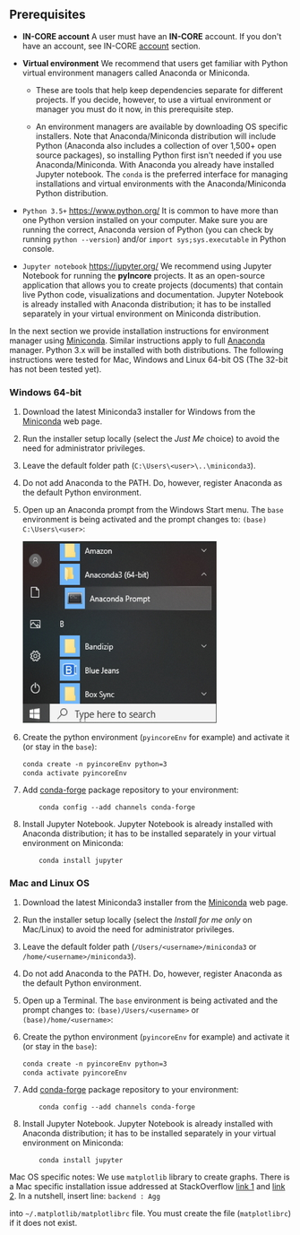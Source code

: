 ## Prerequisites

- **IN-CORE account**
    A user must have an **IN-CORE** account. If you don't have an account, see IN-CORE [account](account) section.

- **Virtual environment**
    We recommend that users get familiar with Python virtual environment managers called Anaconda or Miniconda.

    * These are tools that help keep dependencies separate for different projects. If you decide, however, to use 
    a virtual environment or manager you must do it now, in this prerequisite step.

    * An environment managers are available by downloading OS specific installers. Note that Anaconda/Miniconda 
    distribution will include Python (Anaconda also includes a collection of over 1,500+ open source packages), so installing Python first isn't needed if you use Anaconda/Miniconda. With Anaconda you already have installed Jupyter notebook. The `conda` is the preferred interface for managing installations and virtual environments with the Anaconda/Miniconda Python distribution.

- `Python 3.5+` <https://www.python.org/>
    It is common to have more than one Python version installed on your computer. Make sure you are running 
    the correct, Anaconda version of Python (you can check by running `python --version`) 
    and/or `import sys;sys.executable` in Python console.

- `Jupyter notebook` <https://jupyter.org/>
    We recommend using Jupyter Notebook for running the **pyIncore** projects. It as an open-source application 
    that allows you to create projects (documents) that contain live Python code, visualizations and documentation. 
    Jupyter Notebook is already installed with Anaconda distribution; it has to be installed separately 
    in your virtual environment on Miniconda distribution.

In the next section we provide installation instructions for environment manager using [Miniconda](https://docs.conda.io/en/latest/miniconda.html). Similar instructions apply to full [Anaconda](https://docs.anaconda.com/anaconda/install/) manager. Python 3.x will be installed with both distributions. The following instructions were tested for Mac, Windows and Linux 64-bit OS (The 32-bit has not been tested yet).

### Windows 64-bit

1. Download the latest Miniconda3 installer for Windows from the [Miniconda](https://docs.conda.io/en/latest/miniconda.html) web page.

2. Run the installer setup locally (select the *Just Me* choice) to avoid the need for administrator privileges.

3. Leave the default folder path (`C:\Users\<user>\..\miniconda3`).

4. Do not add Anaconda to the PATH. Do, however, register Anaconda as the default Python environment.

5. Open up an Anaconda prompt from the Windows Start menu. The `base` environment is being activated and the prompt changes to: `(base) C:\Users\<user>`:

    ![Windows Menu.](images/win_prompt1.jpg)


6. Create the python environment (`pyincoreEnv` for example) and activate it (or stay in the `base`):
    ```
    conda create -n pyincoreEnv python=3
    conda activate pyincoreEnv
    ```

7. Add [conda-forge](https://conda-forge.org/) package repository to your environment:
    ```
        conda config --add channels conda-forge
    ```

8. Install Jupyter Notebook. Jupyter Notebook is already installed with Anaconda distribution; it has to be installed separately in your virtual environment on Miniconda:
    ```
        conda install jupyter
    ```

### Mac and Linux OS

1. Download the latest Miniconda3 installer from the [Miniconda](https://docs.conda.io/en/latest/miniconda.html) web page.

2. Run the installer setup locally (select the *Install for me only* on Mac/Linux) to avoid the need for administrator privileges.

3. Leave the default folder path (`/Users/<username>/miniconda3` or `/home/<username>/miniconda3`).

4. Do not add Anaconda to the PATH. Do, however, register Anaconda as the default Python environment.

5. Open up a Terminal. The `base` environment is being activated and the prompt changes to: `(base)/Users/<username>` or `(base)/home/<username>`:

6. Create the python environment (`pyincoreEnv` for example) and activate it (or stay in the `base`):
    ```
    conda create -n pyincoreEnv python=3
    conda activate pyincoreEnv
    ```

7. Add [conda-forge](https://conda-forge.org/) package repository to your environment:
    ```
        conda config --add channels conda-forge
      ```

8. Install Jupyter Notebook. Jupyter Notebook is already installed with Anaconda distribution; it has to be installed separately in your virtual environment on Miniconda:
    ```
        conda install jupyter
    ```
   
Mac OS specific notes: We use `matplotlib` library to create graphs. There is a Mac specific installation issue addressed at StackOverflow [link 1](https://stackoverflow.com/questions/4130355/python-matplotlib-framework-under-macosx) and [link 2](https://stackoverflow.com/questions/21784641/installation-issue-with-matplotlib-python). In a nutshell, insert line:
    ```
        backend : Agg
    ```
    
into `~/.matplotlib/matplotlibrc` file. You must create the file (`matplotlibrc`) if it does not exist.


